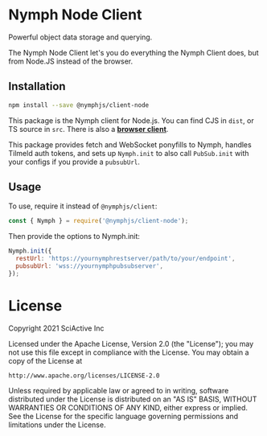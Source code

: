 # Nymph Node Client

Powerful object data storage and querying.

The Nymph Node Client let's you do everything the Nymph Client does, but from Node.JS instead of the browser.

## Installation

```sh
npm install --save @nymphjs/client-node
```

This package is the Nymph client for Node.js. You can find CJS in `dist`, or TS source in `src`. There is also a **[browser client](https://github.com/sciactive/nymphjs/packages/client)**.

This package provides fetch and WebSocket ponyfills to Nymph, handles Tilmeld auth tokens, and sets up `Nymph.init` to also call `PubSub.init` with your configs if you provide a `pubsubUrl`.

## Usage

To use, require it instead of `@nymphjs/client`:

```js
const { Nymph } = require('@nymphjs/client-node');
```

Then provide the options to Nymph.init:

```js
Nymph.init({
  restUrl: 'https://yournymphrestserver/path/to/your/endpoint',
  pubsubUrl: 'wss://yournymphpubsubserver',
});
```

# License

Copyright 2021 SciActive Inc

Licensed under the Apache License, Version 2.0 (the "License");
you may not use this file except in compliance with the License.
You may obtain a copy of the License at

    http://www.apache.org/licenses/LICENSE-2.0

Unless required by applicable law or agreed to in writing, software
distributed under the License is distributed on an "AS IS" BASIS,
WITHOUT WARRANTIES OR CONDITIONS OF ANY KIND, either express or implied.
See the License for the specific language governing permissions and
limitations under the License.
